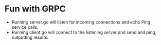 # Fun with GRPC

- Running server.go will listen for incoming connections and echo Ping service calls.
- Running client.go will connect to the listening server and send and ping, outputting results.

 